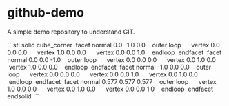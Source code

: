 # github-demo

A simple demo repository to understand GIT.

\`\`\`stl solid cube\_corner  facet normal 0.0 -1.0 0.0    outer loop      vertex 0.0 0.0 0.0      vertex 1.0 0.0 0.0      vertex 0.0 0.0 1.0    endloop  endfacet  facet normal 0.0 0.0 -1.0    outer loop      vertex 0.0 0.0 0.0      vertex 0.0 1.0 0.0      vertex 1.0 0.0 0.0    endloop  endfacet  facet normal -1.0 0.0 0.0    outer loop      vertex 0.0 0.0 0.0      vertex 0.0 0.0 1.0      vertex 0.0 1.0 0.0    endloop  endfacet  facet normal 0.577 0.577 0.577    outer loop      vertex 1.0 0.0 0.0      vertex 0.0 1.0 0.0      vertex 0.0 0.0 1.0    endloop  endfacet endsolid \`\`\`
